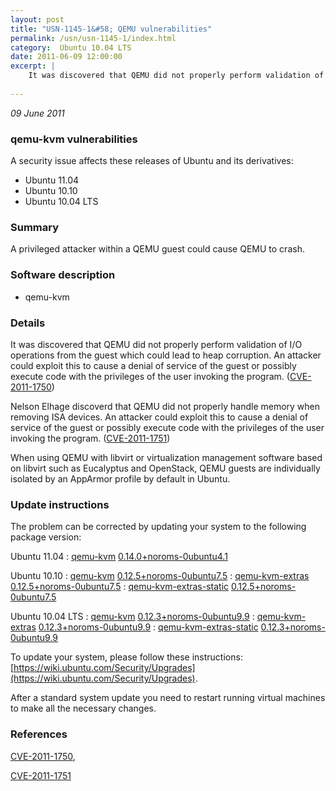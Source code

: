 ```yaml
---
layout: post
title: "USN-1145-1&#58; QEMU vulnerabilities"
permalink: /usn/usn-1145-1/index.html
category:  Ubuntu 10.04 LTS
date: 2011-06-09 12:00:00
excerpt: |
    It was discovered that QEMU did not properly perform validation of I/O operations from the guest which could lead to heap corruption. An attacker could exploit this to cause a denial of service of the guest or possibly execute code with the privileges of the user invoking the program. ([CVE-2011-1750](http://people.ubuntu.com/~ubuntu-security/cve/CVE-2011-1750))
    
--- 
```

 
 

*09 June 2011*

### qemu-kvm vulnerabilities

A security issue affects these releases of Ubuntu and its derivatives:

* Ubuntu 11.04
* Ubuntu 10.10
* Ubuntu 10.04 LTS

### Summary

A privileged attacker within a QEMU guest could cause QEMU to crash. 

### Software description

* qemu-kvm 

### Details

It was discovered that QEMU did not properly perform validation of I/O operations from the guest which could lead to heap corruption. An attacker could exploit this to cause a denial of service of the guest or possibly execute code with the privileges of the user invoking the program. ([CVE-2011-1750](http://people.ubuntu.com/~ubuntu-security/cve/CVE-2011-1750))

Nelson Elhage discoverd that QEMU did not properly handle memory when removing ISA devices. An attacker could exploit this to cause a denial of service of the guest or possibly execute code with the privileges of the user invoking the program. ([CVE-2011-1751](http://people.ubuntu.com/~ubuntu-security/cve/CVE-2011-1751))

When using QEMU with libvirt or virtualization management software based on libvirt such as Eucalyptus and OpenStack, QEMU guests are individually isolated by an AppArmor profile by default in Ubuntu. 

### Update instructions

The problem can be corrected by updating your system to the following package version:

Ubuntu 11.04
 : [qemu-kvm](https://launchpad.net/ubuntu/+source/qemu-kvm) <span> [0.14.0+noroms-0ubuntu4.1](https://launchpad.net/ubuntu/+source/qemu-kvm/0.14.0+noroms-0ubuntu4.1) </span> 

Ubuntu 10.10
 : [qemu-kvm](https://launchpad.net/ubuntu/+source/qemu-kvm) <span> [0.12.5+noroms-0ubuntu7.5](https://launchpad.net/ubuntu/+source/qemu-kvm/0.12.5+noroms-0ubuntu7.5) </span> 
 : [qemu-kvm-extras](https://launchpad.net/ubuntu/+source/qemu-kvm) <span> [0.12.5+noroms-0ubuntu7.5](https://launchpad.net/ubuntu/+source/qemu-kvm/0.12.5+noroms-0ubuntu7.5) </span> 
 : [qemu-kvm-extras-static](https://launchpad.net/ubuntu/+source/qemu-kvm) <span> [0.12.5+noroms-0ubuntu7.5](https://launchpad.net/ubuntu/+source/qemu-kvm/0.12.5+noroms-0ubuntu7.5) </span> 

Ubuntu 10.04 LTS
 : [qemu-kvm](https://launchpad.net/ubuntu/+source/qemu-kvm) <span> [0.12.3+noroms-0ubuntu9.9](https://launchpad.net/ubuntu/+source/qemu-kvm/0.12.3+noroms-0ubuntu9.9) </span> 
 : [qemu-kvm-extras](https://launchpad.net/ubuntu/+source/qemu-kvm) <span> [0.12.3+noroms-0ubuntu9.9](https://launchpad.net/ubuntu/+source/qemu-kvm/0.12.3+noroms-0ubuntu9.9) </span> 
 : [qemu-kvm-extras-static](https://launchpad.net/ubuntu/+source/qemu-kvm) <span> [0.12.3+noroms-0ubuntu9.9](https://launchpad.net/ubuntu/+source/qemu-kvm/0.12.3+noroms-0ubuntu9.9) </span> 

To update your system, please follow these instructions: [https://wiki.ubuntu.com/Security/Upgrades](https://wiki.ubuntu.com/Security/Upgrades).

After a standard system update you need to restart running virtual machines to make all the necessary changes. 

### References

 
 [CVE-2011-1750](http://people.ubuntu.com/~ubuntu-security/cve/CVE-2011-1750), 

 [CVE-2011-1751](http://people.ubuntu.com/~ubuntu-security/cve/CVE-2011-1751)
 

